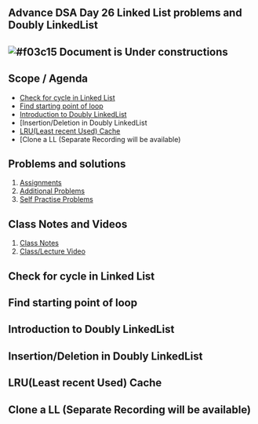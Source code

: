 ## Advance DSA Day 26 Linked List problems and Doubly LinkedList

## ![#f03c15](https://placehold.co/15x15/f03c15/f03c15.png) Document is Under constructions

## Scope / Agenda
- [Check for cycle in Linked List](#check-for-cycle-in-linked-list)
- [Find starting point of loop](#find-starting-point-of-loop)
- [Introduction to Doubly LinkedList](#introduction-to-doubly-linkedlist)
- [Insertion/Deletion in Doubly LinkedList
- [LRU(Least recent Used) Cache](#lruleast-recent-used-cache)
- [Clone a LL (Separate Recording will be available) 

## Problems and solutions

1. [Assignments]()
2. [Additional Problems]()
3. [Self Practise Problems]()

## Class Notes and Videos

1. [Class Notes](../../../class_Notes/Advance%20DSA%20Notes/26.%20LinkedList%20Problems%20and%20Doubly%20LinkedList.pdf)
2. [Class/Lecture Video]()

## Check for cycle in Linked List
## Find starting point of loop
## Introduction to Doubly LinkedList
## Insertion/Deletion in Doubly LinkedList
## LRU(Least recent Used) Cache
## Clone a LL (Separate Recording will be available) 
